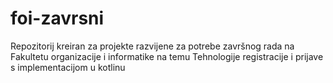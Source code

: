 # foi-zavrsni
Repozitorij kreiran za projekte razvijene za potrebe završnog rada na Fakultetu organizacije i informatike na temu Tehnologije registracije i prijave s implementacijom u kotlinu
